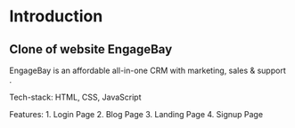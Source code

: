 # Introduction
## Clone of website EngageBay

EngageBay is an affordable all-in-one CRM with marketing, sales & support .

Tech-stack: HTML, CSS, JavaScript

Features: 1. Login Page
          2. Blog Page
          3. Landing Page
          4. Signup Page

